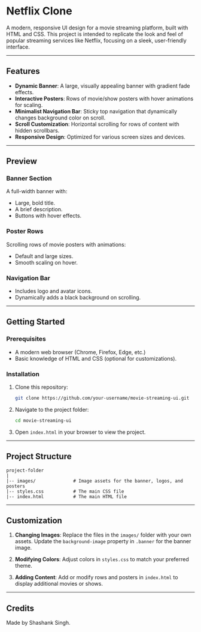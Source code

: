 # Netflix Clone

A modern, responsive UI design for a movie streaming platform, built with HTML and CSS. This project is intended to replicate the look and feel of popular streaming services like Netflix, focusing on a sleek, user-friendly interface.

---

## Features

- **Dynamic Banner**: A large, visually appealing banner with gradient fade effects.
- **Interactive Posters**: Rows of movie/show posters with hover animations for scaling.
- **Minimalist Navigation Bar**: Sticky top navigation that dynamically changes background color on scroll.
- **Scroll Customization**: Horizontal scrolling for rows of content with hidden scrollbars.
- **Responsive Design**: Optimized for various screen sizes and devices.

---

## Preview

### Banner Section
A full-width banner with:
- Large, bold title.
- A brief description.
- Buttons with hover effects.

### Poster Rows
Scrolling rows of movie posters with animations:
- Default and large sizes.
- Smooth scaling on hover.

### Navigation Bar
- Includes logo and avatar icons.
- Dynamically adds a black background on scrolling.

---

## Getting Started

### Prerequisites
- A modern web browser (Chrome, Firefox, Edge, etc.)
- Basic knowledge of HTML and CSS (optional for customizations).

### Installation
1. Clone this repository:
   ```bash
   git clone https://github.com/your-username/movie-streaming-ui.git
   ```
2. Navigate to the project folder:
   ```bash
   cd movie-streaming-ui
   ```
3. Open `index.html` in your browser to view the project.

---

## Project Structure

```
project-folder
|
|-- images/              # Image assets for the banner, logos, and posters
|-- styles.css           # The main CSS file
|-- index.html           # The main HTML file
```

---

## Customization

1. **Changing Images**:
   Replace the files in the `images/` folder with your own assets. Update the `background-image` property in `.banner` for the banner image.

2. **Modifying Colors**:
   Adjust colors in `styles.css` to match your preferred theme.

3. **Adding Content**:
   Add or modify rows and posters in `index.html` to display additional movies or shows.

---

## Credits
Made by Shashank Singh.
